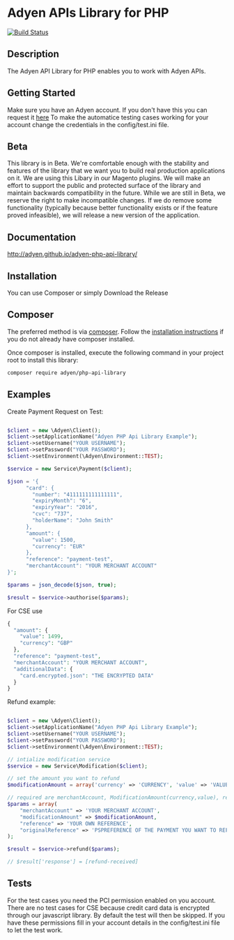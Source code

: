 # Adyen APIs Library for PHP

[![Build Status](https://api.travis-ci.org/Adyen/adyen-php-api-library.svg?branch=develop)](https://travis-ci.org/Adyen/adyen-php-api-library)

## Description ##
The Adyen API Library for PHP enables you to work with Adyen APIs.

## Getting Started ##

Make sure you have an Adyen account. If you don't have this you can request it <a href="https://www.adyen.com/home/discover/test-account-signup#form" target="_blank">here</a>
To make the automatice testing cases working for your account change the credentials in the config/test.ini file.

## Beta ##
This library is in Beta. We're comfortable enough with the stability and features of the library that we want you to build real production applications on it. We are using this Libary in our Magento plugins. We will make an effort to support the public and protected surface of the library and maintain backwards compatibility in the future. While we are still in Beta, we reserve the right to make incompatible changes. If we do remove some functionality (typically because better functionality exists or if the feature proved infeasible), we will release a new version of the application.

## Documentation ##
http://adyen.github.io/adyen-php-api-library/

## Installation ##
You can use Composer or simply Download the Release

## Composer ##

The preferred method is via [composer](https://getcomposer.org). Follow the
[installation instructions](https://getcomposer.org/doc/00-intro.md) if you do not already have
composer installed.


Once composer is installed, execute the following command in your project root to install this library:

```sh
composer require adyen/php-api-library
```

## Examples ##

Create Payment Request on Test:
```php

$client = new \Adyen\Client();
$client->setApplicationName("Adyen PHP Api Library Example");
$client->setUsername("YOUR USERNAME");
$client->setPassword("YOUR PASSWORD");
$client->setEnvironment(\Adyen\Environment::TEST);

$service = new Service\Payment($client);

$json = '{
      "card": {
        "number": "4111111111111111",
        "expiryMonth": "6",
        "expiryYear": "2016",
        "cvc": "737",
        "holderName": "John Smith"
      },
      "amount": {
        "value": 1500,
        "currency": "EUR"
      },
      "reference": "payment-test",
      "merchantAccount": "YOUR MERCHANT ACCOUNT"
}';

$params = json_decode($json, true);

$result = $service->authorise($params);

```

For CSE use

```php
{
  "amount": {
    "value": 1499,
    "currency": "GBP"
  },
  "reference": "payment-test",
  "merchantAccount": "YOUR MERCHANT ACCOUNT",
  "additionalData": {
    "card.encrypted.json": "THE ENCRYPTED DATA"
  }
}
```

Refund example:

```php

$client = new \Adyen\Client();
$client->setApplicationName("Adyen PHP Api Library Example");
$client->setUsername("YOUR USERNAME");
$client->setPassword("YOUR PASSWORD");
$client->setEnvironment(\Adyen\Environment::TEST);

// intialize modification service
$service = new Service\Modification($client);

// set the amount you want to refund
$modificationAmount = array('currency' => 'CURRENCY', 'value' => 'VALUE');

// required are merchantAccount, ModificationAmount(currency,value), reference and originalReference
$params = array(
    "merchantAccount" => 'YOUR MERCHANT ACCOUNT',
    "modificationAmount" => $modificationAmount,
    "reference" => 'YOUR OWN REFERENCE',
    "originalReference" => 'PSPREFERENCE OF THE PAYMENT YOU WANT TO REFUND'
);

$result = $service->refund($params);

// $result['response'] = [refund-received]

```

## Tests ##
For the test cases you need the PCI permission enabled on you account. There are no test cases for CSE because credit card data is encrypted through our javascript library.
By default the test will then be skipped. If you have these permissions fill in your account details in the config/test.ini file to let the test work.